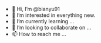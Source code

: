 - 👋 Hi, I’m @bianyu91
- 👀 I’m interested in everything new.
- 🌱 I’m currently learning ...
- 💞️ I’m looking to collaborate on ...
- 📫 How to reach me ...

<!---
bianyu91/bianyu91 is a ✨ special ✨ repository because its `README.md` (this file) appears on your GitHub profile.
You can click the Preview link to take a look at your changes.
--->
